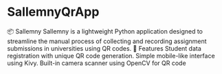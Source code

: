 # SallemnyQrApp
📦 Sallemny Sallemny is a lightweight Python application designed to streamline the manual process of collecting and recording assignment submissions in universities using QR codes. 🚀 Features Student data registration with unique QR code generation. Simple mobile-like interface using Kivy. Built-in camera scanner using OpenCV for QR code
